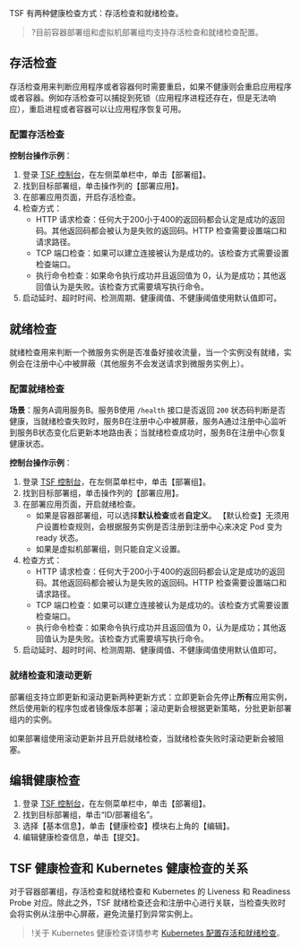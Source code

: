 TSF 有两种健康检查方式：存活检查和就绪检查。

>?目前容器部署组和虚拟机部署组均支持存活检查和就绪检查配置。

## 存活检查

存活检查用来判断应用程序或者容器何时需要重启，如果不健康则会重启应用程序或者容器。例如存活检查可以捕捉到死锁（应用程序进程还存在，但是无法响应），重启进程或者容器可以让应用程序恢复可用。

### 配置存活检查

**控制台操作示例**：

1. 登录 [TSF 控制台](https://console.cloud.tencent.com/tsf)，在左侧菜单栏中，单击【部署组】。
2. 找到目标部署组，单击操作列的【部署应用】。
3. 在部署应用页面，开启存活检查。
4. 检查方式：
   - HTTP 请求检查：任何大于200小于400的返回码都会认定是成功的返回码。其他返回码都会被认为是失败的返回码。HTTP 检查需要设置端口和请求路径。
   - TCP 端口检查：如果可以建立连接被认为是成功的。该检查方式需要设置检查端口。
   - 执行命令检查：如果命令执行成功并且返回值为 0，认为是成功；其他返回值认为是失败。该检查方式需要填写执行命令。
5. 启动延时、超时时间、检测周期、健康阈值、不健康阈值使用默认值即可。

## 就绪检查

就绪检查用来判断一个微服务实例是否准备好接收流量，当一个实例没有就绪，实例会在注册中心中被屏蔽（其他服务不会发送请求到微服务实例上）。

### 配置就绪检查

**场景**：服务A调用服务B。服务B使用 `/health` 接口是否返回 `200` 状态码判断是否健康，当就绪检查失败时，服务B在注册中心中被屏蔽，服务A通过注册中心监听到服务B状态变化后更新本地路由表；当就绪检查成功时，服务B在注册中心恢复健康状态。

**控制台操作示例**：

1. 登录 [TSF 控制台](https://console.cloud.tencent.com/tsf)，在左侧菜单栏中，单击【部署组】。
2. 找到目标部署组，单击操作列的【部署应用】。
3. 在部署应用页面，开启就绪检查。
   - 如果是容器部署组，可以选择**默认检查**或者**自定义**。
     【默认检查】无须用户设置检查规则，会根据服务实例是否注册到注册中心来决定 Pod 变为 ready 状态。
   - 如果是虚拟机部署组，则只能自定义设置。
4. 检查方式：
   - HTTP 请求检查：任何大于200小于400的返回码都会认定是成功的返回码。其他返回码都会被认为是失败的返回码。HTTP 检查需要设置端口和请求路径。
   - TCP 端口检查：如果可以建立连接被认为是成功的。该检查方式需要设置检查端口。
   - 执行命令检查：如果命令执行成功并且返回值为 0，认为是成功；其他返回值认为是失败。该检查方式需要填写执行命令。
5. 启动延时、超时时间、检测周期、健康阈值、不健康阈值使用默认值即可。

### 就绪检查和滚动更新

部署组支持立即更新和滚动更新两种更新方式：立即更新会先停止**所有**应用实例，然后使用新的程序包或者镜像版本部署；滚动更新会根据更新策略，分批更新部署组内的实例。

如果部署组使用滚动更新并且开启就绪检查，当就绪检查失败时滚动更新会被阻塞。

## 编辑健康检查

1. 登录 [TSF 控制台](https://console.cloud.tencent.com/tsf)，在左侧菜单栏中，单击【部署组】。
2. 找到目标部署组，单击“ID/部署组名”。
3. 选择【基本信息】，单击【健康检查】模块右上角的【编辑】。
4. 编辑健康检查信息，单击【提交】。

## TSF 健康检查和 Kubernetes 健康检查的关系

对于容器部署组，存活检查和就绪检查和 Kubernetes 的 Liveness 和 Readiness Probe 对应。除此之外，TSF 就绪检查还会和注册中心进行关联，当检查失败时会将实例从注册中心屏蔽，避免流量打到异常实例上。

>!关于 Kubernetes 健康检查详情参考 [Kubernetes 配置存活和就绪检查](https://kubernetes.io/zh/docs/tasks/configure-pod-container/configure-liveness-readiness-startup-probes/)。
